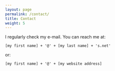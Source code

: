 ```yaml
---
layout: page
permalink: /contact/
title: Contact
weight: 5
---
```


I regularly check my e-mail. You can reach me at:

    [my first name] + '@' + [my last name] + 's.net'

or:

    [my first name] + '@' + [my website address]